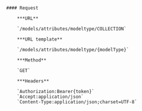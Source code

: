     #### Request

        ***URL**

        `/models/attributes/modeltype/COLLECTION`

        ***URL template**

        `/models/attributes/modeltype/{modelType}`

        ***Method**

        `GET`

        ***Headers**

        `Authorization:Bearer{token}`
        `Accept:application/json`
        `Content-Type:application/json;charset=UTF-8`
